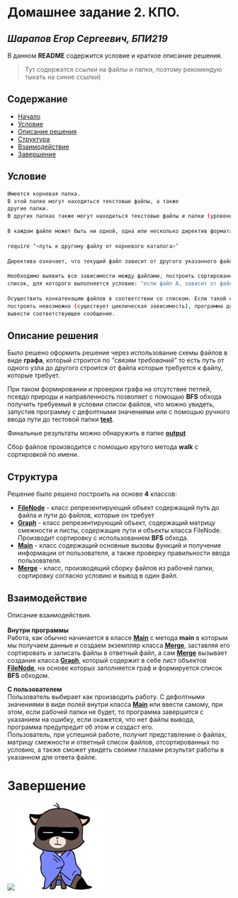 # **Домашнее задание 2. КПО.**
## _Шарапов Егор Сергеевич, БПИ219_

В данном **README** содержится условие и краткое описание решения.
> Тут содержатся ссылки на файлы и папки, поэтому рекомендую тыкать на синие ссылки)
## Содержание 
- [Начало](#отчёт-домашнее-задание-4-вариант-22)
- [Условие](#Условие) 
- [Описание решения](#описание-решения) 
- [Структура](#структура) 
- [Взаимодействие](#взаимодействие) 
- [Завершение](#завершение)

## Условие

```sh
Имеется корневая папка.
В этой папке могут находиться текстовые файлы, а также
другие папки.
В других папках также могут находиться текстовые файлы и папки (уровень вложенности может оказаться любым).

В каждом файле может быть ни одной, одна или несколько директив формата:

require ‘<путь к другому файлу от корневого каталога>’

Директива означает, что текущий файл зависит от другого указанного файла.

Необходимо выявить все зависимости между файлами, построить сортированный
список, для которого выполняется условие: "если файл А, зависит от файла В, то файл А находится ниже файла В в списке."

Осуществить конкатенацию файлов в соответствии со списком. Если такой список
построить невозможно (существует циклическая зависимость), программа должна
вывести соответствующее сообщение.
```

## Описание решения
Было решено оформить решение через использование схемы файлов в виде **графа**, который строится по _"связям требований"_ то есть путь от одного узла до другого строится от файла которые требуется к файлу, которые требует.

При таком формировании и проверки графа на отсутствие петлей, псевдо природы и направленность позволяет с помощью **BFS** обхода получить требуемый в условии список файлов, что можно увидеть, запустив программу с дефолтными значениями или с помощью ручного ввода пути до тестовой папки [**test**](./test).

Финальные результаты можно обнаружить в папке [**output**](./output)

Сбор файлов производится с помощью крутого метода **walk** c сортировкой по имени. 


## Структура 
Решение было решено построить на основе **4** классов:

- [**FileNode**](./src/FileNode.java) - класс репрезентирующий объект содержащий путь до файла и пути до файлов, которые он требует
- [**Graph**](./src/Graph.java) - класс репрезентирующий объект, содержащий матрицу смежности и листы, содержащие пути и объекты класса FileNode. Производит сортировку с использованием **BFS** обхода.
- [**Main**](./src/Main.java) - класс содержащий основные вызовы функций и получение информации от пользователя, а также проверку правильности ввода пользователя.
- [**Merge**](./src/Merge.java) - класс, производящий сборку файлов из рабочей папки, сортировку согласно условию и вывод в один файл.

## Взаимодействие 
Описание взаимодействия.\
\
**Внутри программы**\
Работа, как обычно начинается в классе [**Main**](./src/Main.java) с метода **main** в которым мы получаем данные и создаем экземпляр класса [**Merge**](./src/Merge.java), заставляя его сортировать и записать файлы в ответный файл, а сам [**Merge**](./src/Merge.java) вызывает создание класса [**Graph**](./src/Graph.java), который содержит в себе лист объектов [**FileNode**](./src/FileNode.java), на основе которых заполняется граф и формируется список **BFS** обходом.

**С пользователем**\
Пользователь выбирает как производить работу. С дефолтными значениями в виде полей внутри класса [**Main**](./src/Main.java) или ввести самому, при этом, если рабочей папки не будет, то программа завершится с указанием на ошибку, если окажется, что нет файлы вывода, программа предупредит об этом и создаст его.\
Пользователь, при успешной работе, получит представление о файлах, матрицу смежности и ответный список файлов, отсортированных по условию, а также сможет увидеть своими глазами результат работы в указанном для ответа файле. 

# Завершение
![](./images/g.gif) ![](./images/e.gif)
